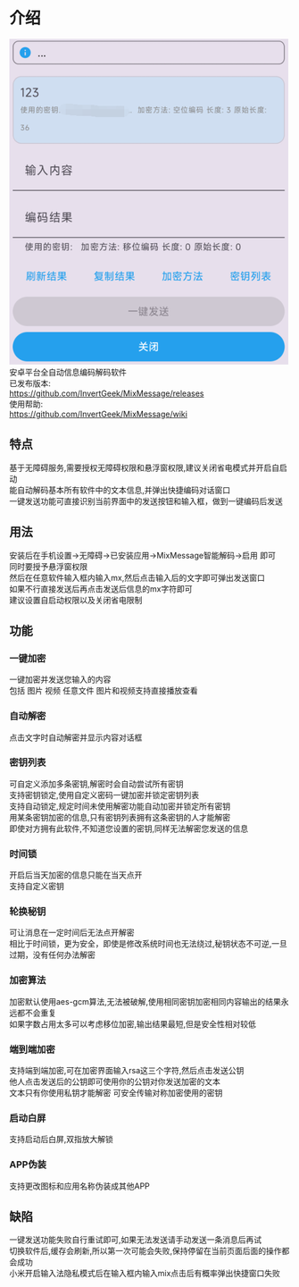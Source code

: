 
# 介绍
![1](image.png)\
安卓平台全自动信息编码解码软件\
已发布版本: \
https://github.com/InvertGeek/MixMessage/releases \
使用帮助: \
https://github.com/InvertGeek/MixMessage/wiki

## 特点
基于无障碍服务,需要授权无障碍权限和悬浮窗权限,建议关闭省电模式并开启自启动\
能自动解码基本所有软件中的文本信息,并弹出快捷编码对话窗口\
一键发送功能可直接识别当前界面中的发送按钮和输入框，做到一键编码后发送

## 用法
安装后在手机设置->无障碍->已安装应用->MixMessage智能解码->启用 即可\
同时要授予悬浮窗权限\
然后在任意软件输入框内输入mx,然后点击输入后的文字即可弹出发送窗口\
如果不行直接发送后再点击发送后信息的mx字符即可\
建议设置自启动权限以及关闭省电限制

## 功能
### 一键加密
一键加密并发送您输入的内容 \
包括 图片 视频 任意文件 图片和视频支持直接播放查看 

### 自动解密
点击文字时自动解密并显示内容对话框

### 密钥列表
可自定义添加多条密钥,解密时会自动尝试所有密钥\
支持密钥锁定,使用自定义密码一键加密并锁定密钥列表\
支持自动锁定,规定时间未使用解密功能自动加密并锁定所有密钥\
用某条密钥加密的信息,只有密钥列表拥有这条密钥的人才能解密\
即使对方拥有此软件,不知道您设置的密钥,同样无法解密您发送的信息

### 时间锁
开启后当天加密的信息只能在当天点开\
支持自定义密钥

### 轮换秘钥
可让消息在一定时间后无法点开解密 \
相比于时间锁，更为安全，即使是修改系统时间也无法绕过,秘钥状态不可逆,一旦过期，没有任何办法解密

### 加密算法
加密默认使用aes-gcm算法,无法被破解,使用相同密钥加密相同内容输出的结果永远都不会重复 \
如果字数占用太多可以考虑移位加密,输出结果最短,但是安全性相对较低

### 端到端加密
支持端到端加密,可在加密界面输入rsa这三个字符,然后点击发送公钥 \
他人点击发送后的公钥即可使用你的公钥对你发送加密的文本 \
文本只有你使用私钥才能解密 可安全传输对称加密使用的密钥

### 启动白屏
支持启动后白屏,双指放大解锁

### APP伪装
支持更改图标和应用名称伪装成其他APP

## 缺陷
一键发送功能失败自行重试即可,如果无法发送请手动发送一条消息后再试\
切换软件后,缓存会刷新,所以第一次可能会失败,保持停留在当前页面后面的操作都会成功\
小米开启输入法隐私模式后在输入框内输入mix点击后有概率弹出快捷窗口失败
